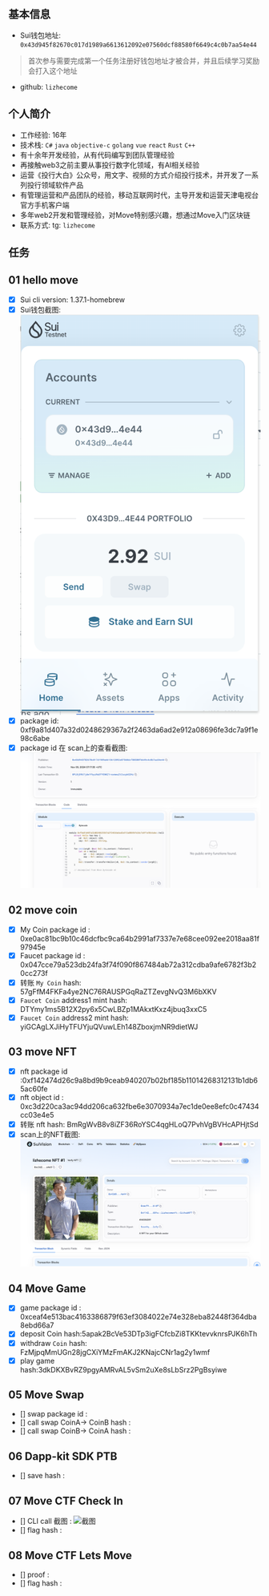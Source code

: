 ## 基本信息
- Sui钱包地址: `0x43d945f82670c017d1989a6613612092e07560dcf88580f6649c4c0b7aa54e44`
> 首次参与需要完成第一个任务注册好钱包地址才被合并，并且后续学习奖励会打入这个地址
- github: `lizhecome`

## 个人简介
- 工作经验: 16年
- 技术栈: `C#` `java` `objective-c` `golang` `vue` `react` `Rust` `C++` 
- 有十余年开发经验，从有代码编写到团队管理经验
- 再接触web3之前主要从事投行数字化领域，有AI相关经验
- 运营《投行大白》公众号，用文字、视频的方式介绍投行技术，并开发了一系列投行领域软件产品
- 有管理运营和产品团队的经验，移动互联网时代，主导开发和运营天津电视台官方手机客户端
- 多年web2开发和管理经验，对Move特别感兴趣，想通过Move入门区块链
- 联系方式: tg: `lizhecome` 

## 任务

##   01 hello move  
- [x] Sui cli version: 1.37.1-homebrew
- [x] Sui钱包截图: ![Sui钱包截图](./images/task1_sui_wallet.png)
- [x] package id: 0xf9a81d407a32d0248629367a2f2463da6ad2e912a08696fe3dc7a9f1e98c6abe
- [x] package id 在 scan上的查看截图:![Scan截图](./images/task1_page.png)

##   02 move coin
- [x] My Coin package id : 0xe0ac81bc9b10c46dcfbc9ca64b2991af7337e7e68cee092ee2018aa81f97945e
- [x] Faucet package id : 0x047cce79a523db24fa3f74f090f867484ab72a312cdba9afe6782f3b20cc273f
- [x] 转账 `My Coin` hash: 57gFfM4FKFa4ye2NC76RAUSPGqRaZTZevgNvQ3M6bXKV
- [x] `Faucet Coin` address1 mint hash: DTYmy1ms5B12X2py6x5CwLBZp1MAkxtKxz4jbuq3xxC5
- [x] `Faucet Coin` address2 mint hash: yiGCAgLXJiHyTFUYjuQVuwLEh148ZboxjmNR9dietWJ

##   03 move NFT
- [x] nft package id :0xf142474d26c9a8bd9b9ceab940207b02bf185b11014268312131b1db65ac60fe
- [x] nft object id : 0xc3d220ca3ac94dd206ca632fbe6e3070934a7ec1de0ee8efc0c47434cc03e4e5
- [x] 转账 nft hash: BmRgWvB8v8iZF36RoYSC4qgHLoQ7PvhVgBVHcAPHjtSd
- [x] scan上的NFT截图:![Scan截图](./images/GithubNFT.png)

##   04 Move Game
- [x] game package id : 0xceaf4e513bac4163386879f63ef3084022e74e328eba82448f364dba8ebd66a7
- [x] deposit Coin hash:5apak2BcVe53DTp3igFCfcbZi8TKKtevvknrsPJK6hTh
- [x] withdraw `Coin` hash: FzMjpqMmUGn28jgCXiYMzFmAKJ2KNajcCNr1ag2y1wmf
- [x] play game hash:3dkDKXBvRZ9pgyAMRvAL5vSm2uXe8sLbSrz2PgBsyiwe

##   05 Move Swap
- [] swap package id :
- [] call swap CoinA-> CoinB  hash :
- [] call swap CoinB-> CoinA  hash :

##   06 Dapp-kit SDK PTB
- [] save hash :

##   07 Move CTF Check In
- [] CLI call 截图 : ![截图](./images/你的图片地址)
- [] flag hash :

##   08 Move CTF Lets Move
- [] proof : 
- [] flag hash :
